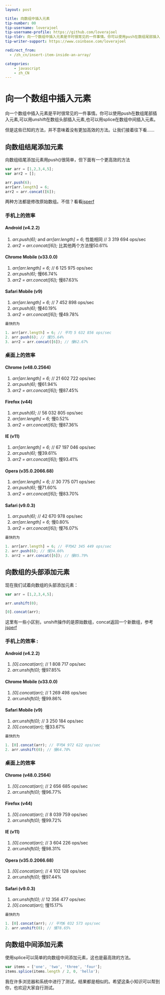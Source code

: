 ```yaml
---
layout: post

title: 向数组中插入元素
tip-number: 00
tip-username: loverajoel 
tip-username-profile: https://github.com/loverajoel
tip-tldr: 向一个数组中插入元素是平时很常见的一件事情。你可以使用push在数组尾部插入元素,可以用unshift在数组头部插入元素,也可以用splice在数组中间插入元素。
tip-writer-support: https://www.coinbase.com/loverajoel

redirect_from:
  - /zh_cn/insert-item-inside-an-array/

categories:
    - javascript
    - zh_CN
---
```

# 向一个数组中插入元素

向一个数组中插入元素是平时很常见的一件事情。你可以使用push在数组尾部插入元素,可以用unshift在数组头部插入元素,也可以用splice在数组中间插入元素。

但是这些已知的方法，并不意味着没有更加高效的方法。让我们接着往下看……

## 向数组结尾添加元素

向数组结尾添加元素用push()很简单，但下面有一个更高效的方法

```javascript
var arr = [1,2,3,4,5];
var arr2 = [];

arr.push(6);
arr[arr.length] = 6;
arr2 = arr.concat([6]);
```

两种方法都是修改原始数组。不信？看看[jsperf](http://jsperf.com/push-item-inside-an-array)

### 手机上的效率

#### Android (v4.2.2)

1. _arr.push(6);_ and _arr[arr.length] = 6;_ 性能相同 // 3 319 694 ops/sec
3. _arr2 = arr.concat([6]);_ 比其他两个方法慢50.61%

#### Chrome Mobile (v33.0.0)

1. _arr[arr.length] = 6;_ // 6 125 975 ops/sec
2. _arr.push(6);_ 慢66.74%
3. _arr2 = arr.concat([6]);_ 慢87.63%

#### Safari Mobile (v9)

1. _arr[arr.length] = 6;_ // 7 452 898 ops/sec
2. _arr.push(6);_ 慢40.19%
3. _arr2 = arr.concat([6]);_ 慢49.78%

```javascript
最快的为

1. arr[arr.length] = 6; // 平均 5 632 856 ops/sec
2. arr.push(6); // 慢35.64%
3. arr2 = arr.concat([6]); // 慢62.67%
```

### 桌面上的效率

#### Chrome (v48.0.2564)

1. _arr[arr.length] = 6;_ // 21 602 722 ops/sec
2. _arr.push(6);_ 慢61.94%
3. _arr2 = arr.concat([6]);_ 慢87.45%

#### Firefox (v44)

1. _arr.push(6);_ // 56 032 805 ops/sec
2. _arr[arr.length] = 6;_ 慢0.52%
3. _arr2 = arr.concat([6]);_ 慢87.36%

#### IE (v11)

1. _arr[arr.length] = 6;_ // 67 197 046 ops/sec
2. _arr.push(6);_ 慢39.61%
3. _arr2 = arr.concat([6]);_ 慢93.41%

#### Opera (v35.0.2066.68)

1. _arr[arr.length] = 6;_ // 30 775 071 ops/sec
2. _arr.push(6);_ 慢71.60%
3. _arr2 = arr.concat([6]);_ 慢83.70%

#### Safari (v9.0.3)

1. _arr.push(6);_ // 42 670 978 ops/sec
2. _arr[arr.length] = 6;_ 慢0.80%
3. _arr2 = arr.concat([6]);_ 慢76.07%

```javascript
最快的为

1. arr[arr.length] = 6; // 平均42 345 449 ops/sec
2. arr.push(6); // 慢34.66%
3. arr2 = arr.concat([6]); // 慢85.79%
```

## 向数组的头部添加元素

现在我们试着向数组的头部添加元素：

```javascript
var arr = [1,2,3,4,5];

arr.unshift(0);

[0].concat(arr);
```

这里有一些小区别，unshift操作的是原始数组，concat返回一个新数组，参考[jsperf](http://jsperf.com/unshift-item-inside-an-array)


### 手机上的效率 :

#### Android (v4.2.2)

1. _[0].concat(arr);_ // 1 808 717 ops/sec
2. _arr.unshift(0);_ 慢97.85%

#### Chrome Mobile (v33.0.0)

1. _[0].concat(arr);_ // 1 269 498 ops/sec
2. _arr.unshift(0);_ 慢99.86%

#### Safari Mobile (v9)

1. _arr.unshift(0);_ // 3 250 184 ops/sec
2. _[0].concat(arr);_ 慢33.67%

```javascript
最快的为

1. [0].concat(arr); // 平均4 972 622 ops/sec
2. arr.unshift(0); // 慢64.70%
```

### 桌面上的效率

#### Chrome (v48.0.2564)

1. _[0].concat(arr);_ // 2 656 685 ops/sec
2. _arr.unshift(0);_ 慢96.77%

#### Firefox (v44)

1. _[0].concat(arr);_ // 8 039 759 ops/sec
2. _arr.unshift(0);_ 慢99.72%

#### IE (v11)

1. _[0].concat(arr);_ // 3 604 226 ops/sec
2. _arr.unshift(0);_ 慢98.31%

#### Opera (v35.0.2066.68)

1. _[0].concat(arr);_ // 4 102 128 ops/sec
2. _arr.unshift(0);_ 慢97.44%

#### Safari (v9.0.3)

1. _arr.unshift(0);_ // 12 356 477 ops/sec
2. _[0].concat(arr);_ 慢15.17%

```javascript
最快的为

1. [0].concat(arr); // 平均6 032 573 ops/sec
2. arr.unshift(0); // 慢78.65%
```

## 向数组中间添加元素

使用splice可以简单的向数组中间添加元素，这也是最高效的方法。

```javascript
var items = ['one', 'two', 'three', 'four'];
items.splice(items.length / 2, 0, 'hello');
```


我在许多浏览器和系统中进行了测试，结果都是相似的。希望这条小知识可以帮到你，也欢迎大家自行测试。
